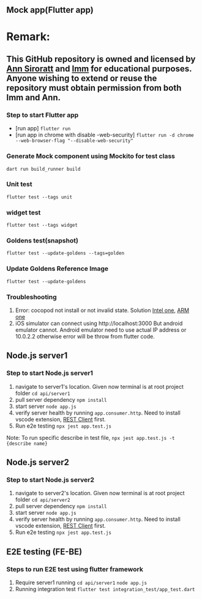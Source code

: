 ## Mock app(Flutter app)

# Remark:
## This GitHub repository is owned and licensed by [Ann Siroratt](https://github.com/ssuntro) and [Imm](https://github.com/warintornp) for educational purposes. Anyone wishing to extend or reuse the repository must obtain permission from both Imm and Ann.

### Step to start Flutter app
- [run app] `flutter run`
- [run app in chrome with disable -web-security] `flutter run -d chrome --web-browser-flag "--disable-web-security"`

### Generate Mock component using Mockito for test class 
`dart run build_runner build`

### Unit test
`flutter test --tags unit`

### widget test
`flutter test --tags widget`

### Goldens test(snapshot)
`flutter test --update-goldens --tags=golden` 

### Update Goldens Reference Image 
`flutter test --update-goldens`

### Troubleshooting
1. Error: cocopod not install or not invalid state. Solution [Intel one](https://stackoverflow.com/questions/62593939/cocoapods-not-installed-or-not-in-valid-state), [ARM one](https://stackoverflow.com/questions/64901180/how-to-run-cocoapods-on-apple-silicon-m1)
2. iOS simulator can connect using http://localhost:3000
But android emulator cannot. Android emulator need to use actual IP address or 10.0.2.2 otherwise error will be throw from flutter code.


## Node.js server1
### Step to start Node.js server1
1. navigate to server1's location. Given now terminal is at root project folder
`cd api/server1`
2. pull server dependency
`npm install`
3. start server
`node app.js`
4. verify server health by running `app.consumer.http`. Need to install vscode extension, [REST Client](https://marketplace.visualstudio.com/items?itemName=humao.rest-client) first.
5. Run e2e testing
`npx jest app.test.js`

Note: To run specific describe in test file, `npx jest app.test.js -t {describe name}`

## Node.js server2
### Step to start Node.js server2
1. navigate to server2's location. Given now terminal is at root project folder
`cd api/server2`
2. pull server dependency
`npm install`
3. start server
`node app.js`
4. verify server health by running `app.consumer.http`. Need to install vscode extension, [REST Client](https://marketplace.visualstudio.com/items?itemName=humao.rest-client) first.
5. Run e2e testing
`npx jest app.test.js`





## E2E testing (FE-BE)

### Steps to run E2E test using flutter framework
1. Require server1 running
`cd api/server1`
`node app.js`
2. Running integration test 
`flutter test integration_test/app_test.dart`

